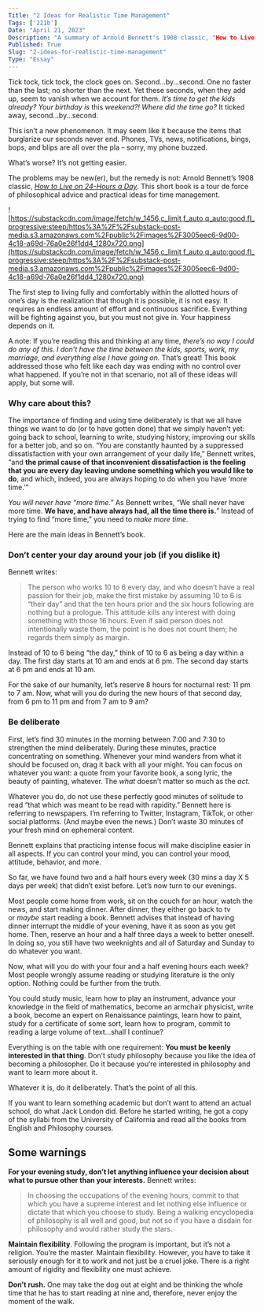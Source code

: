 ```yaml
---
Title: "2 Ideas for Realistic Time Management"
Tags: ['221b']
Date: "April 21, 2023"
Description: "A summary of Arnold Bennett's 1908 classic, "How to Live on 24-Hours a Day""
Published: True
Slug: "2-ideas-for-realistic-time-management"
Type: "Essay"
---
```


Tick tock, tick tock, the clock goes on. Second…by…second. One no faster than the last; no shorter than the next. Yet these seconds, when they add up, seem to vanish when we account for them. *It’s time to get the kids already? Your birthday is* this *weekend?! Where did the time go?* It ticked away, second…by…second.

This isn’t a new phenomenon. It may seem like it because the items that burglarize our seconds never end. Phones, TVs, news, notifications, bings, bops, and blips are all over the pla – sorry, my phone buzzed.

What’s worse? It’s not getting easier.

The problems may be new(er), but the remedy is not: Arnold Bennett’s 1908 classic, *[How to Live on 24-Hours a Day](https://bookshop.org/p/books/how-to-live-on-24-hours-a-day-the-complete-original-edition-arnold-bennett/18888388?ean=9781250250674)*. This short book is a tour de force of philosophical advice and practical ideas for time management.

![https://substackcdn.com/image/fetch/w_1456,c_limit,f_auto,q_auto:good,fl_progressive:steep/https%3A%2F%2Fsubstack-post-media.s3.amazonaws.com%2Fpublic%2Fimages%2F3005eec6-9d00-4c18-a69d-76a0e26f1dd4_1280x720.png](https://substackcdn.com/image/fetch/w_1456,c_limit,f_auto,q_auto:good,fl_progressive:steep/https%3A%2F%2Fsubstack-post-media.s3.amazonaws.com%2Fpublic%2Fimages%2F3005eec6-9d00-4c18-a69d-76a0e26f1dd4_1280x720.png)

The first step to living fully and comfortably within the allotted hours of one’s day is the realization that though it is possible, it is not easy. It requires an endless amount of effort and continuous sacrifice. Everything will be fighting against you, but you must not give in. Your happiness depends on it.

A note: If you’re reading this and thinking at any time, *there’s no way I could do any of this. I don’t have the time between the kids, sports, work, my marriage, and everything else I have going on.* That’s great! This book addressed those who felt like each day was ending with no control over what happened. If you’re not in that scenario, not all of these ideas will apply, but some will.

### Why care about this?

The importance of finding and using time deliberately is that we all have things we want to do (or to have gotten done) that we simply haven’t yet: going back to school, learning to write, studying history, improving our skills for a better job, and so on. “You are constantly haunted by a suppressed dissatisfaction with your own arrangement of your daily life,” Bennett writes, “and **the primal cause of that inconvenient dissatisfaction is the feeling that you are every day leaving undone something which you would like to do**, and which, indeed, you are always hoping to do when you have ‘more time.’”

*You will never have “more time.”* As Bennett writes, “We shall never have more time. **We have, and have always had, all the time there is.**” Instead of trying to find “more time,” you need to *make more time*.

Here are the main ideas in Bennett’s book.

### **Don’t center your day around your job (if you dislike it)**

Bennett writes:

> The person who works 10 to 6 every day, and who doesn’t have a real passion for their job, make the first mistake by assuming 10 to 6 is “their day” and that the ten hours prior and the six hours following are nothing but a prologue. This attitude kills any interest with doing something with those 16 hours. Even if said person does not intentionally waste them, the point is he does not count them; he regards them simply as margin.
> 

Instead of 10 to 6 being “the day,” think of 10 to 6 as being a day within a day. The first day starts at 10 am and ends at 6 pm. The second day starts at 6 pm and ends at 10 am.

For the sake of our humanity, let’s reserve 8 hours for nocturnal rest: 11 pm to 7 am. Now, what will you do during the new hours of that second day, from 6 pm to 11 pm and from 7 am to 9 am?

### **Be deliberate**

First, let’s find 30 minutes in the morning between 7:00 and 7:30 to strengthen the mind deliberately. During these minutes, practice concentrating on something. Whenever your mind wanders from what it should be focused on, drag it back with all your might. You can focus on whatever you want: a quote from your favorite book, a song lyric, the beauty of painting, whatever. The *what* doesn’t matter so much as the *act*.

Whatever you do, do not use these perfectly good minutes of solitude to read “that which was meant to be read with rapidity.” Bennett here is referring to newspapers. I’m referring to Twitter, Instagram, TikTok, or other social platforms. (And maybe even the news.) Don’t waste 30 minutes of your fresh mind on ephemeral content.

Bennett explains that practicing intense focus will make discipline easier in all aspects. If you can control your mind, you can control your mood, attitude, behavior, and more.

So far, we have found two and a half hours every week (30 mins a day X 5 days per week) that didn’t exist before. Let’s now turn to our evenings.

Most people come home from work, sit on the couch for an hour, watch the news, and start making dinner. After dinner, they either go back to tv or *maybe* start reading a book. Bennett advises that instead of having dinner interrupt the middle of your evening, have it as soon as you get home. Then, reserve an hour and a half three days a week to better oneself. In doing so, you still have two weeknights and all of Saturday and Sunday to do whatever you want.

Now, what will you do with your four and a half evening hours each week? Most people wrongly assume reading or studying literature is the only option. Nothing could be further from the truth.

You could study music, learn how to play an instrument, advance your knowledge in the field of mathematics, become an armchair physicist, write a book, become an expert on Renaissance paintings, learn how to paint, study for a certificate of some sort, learn how to program, commit to reading a large volume of text…shall I continue?

Everything is on the table with one requirement: **You must be keenly interested in that thing**. Don’t study philosophy because you like the idea of becoming a philosopher. Do it because you’re interested in philosophy and want to learn more about it.

Whatever it is, do it deliberately. That’s the point of all this.

If you want to learn something academic but don’t want to attend an actual school, do what Jack London did. Before he started writing, he got a copy of the syllabi from the University of California and read all the books from English and Philosophy courses.

## **Some warnings**

**For your evening study, don’t let anything influence your decision about what to pursue other than your interests.** Bennett writes:

> In choosing the occupations of the evening hours, commit to that which you have a supreme interest and let nothing else influence or dictate that which you choose to study. Being a walking encyclopedia of philosophy is all well and good, but not so if you have a disdain for philosophy and would rather study the stars.
> 

**Maintain flexibility**. Following the program is important, but it’s not a religion. You’re the master. Maintain flexibility. However, you have to take it seriously enough for it to work and not just be a cruel joke. There is a right amount of rigidity and flexibility one must achieve.

**Don’t rush.** One may take the dog out at eight and be thinking the whole time that he has to start reading at nine and, therefore, never enjoy the moment of the walk.